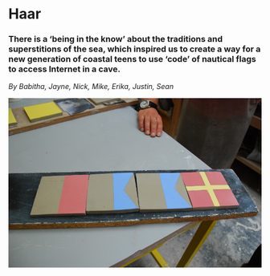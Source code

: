 # Haar

### There is a ‘being in the know’ about the traditions and superstitions of the sea, which inspired us to create a way for a new generation of coastal teens to use ‘code’ of nautical flags to access Internet in a cave.

*By Babitha, Jayne, Nick, Mike, Erika, Justin, Sean*

<img src="img/haar_flags.png">

